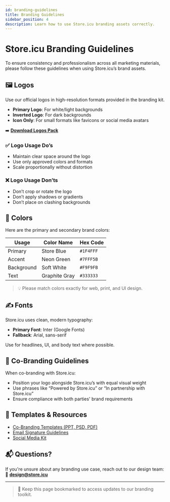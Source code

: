 ```yaml
---
id: branding-guidelines
title: Branding Guidelines
sidebar_position: 4
description: Learn how to use Store.icu branding assets correctly.
---
```


# Store.icu Branding Guidelines

To ensure consistency and professionalism across all marketing materials, please follow these guidelines when using Store.icu’s brand assets.

## 🖼️ Logos

Use our official logos in high-resolution formats provided in the branding kit.

- **Primary Logo**: For white/light backgrounds  
- **Inverted Logo**: For dark backgrounds  
- **Icon Only**: For small formats like favicons or social media avatars

➡️ **[Download Logos Pack](https://store.icu/assets/branding-kit.zip)**

### ✅ Logo Usage Do’s

- Maintain clear space around the logo
- Use only approved colors and formats
- Scale proportionally without distortion

### ❌ Logo Usage Don’ts

- Don’t crop or rotate the logo
- Don’t apply shadows or gradients
- Don’t place on clashing backgrounds

## 🎨 Colors

Here are the primary and secondary brand colors:

| Usage        | Color Name     | Hex Code   |
|--------------|----------------|------------|
| Primary      | Store Blue     | `#1F4FFF`  |
| Accent       | Neon Green     | `#7FFF5B`  |
| Background   | Soft White     | `#F9F9FB`  |
| Text         | Graphite Gray  | `#333333`  |

> 💡 Please match colors exactly for web, print, and UI design.

## ✍️ Fonts

Store.icu uses clean, modern typography:

- **Primary Font**: Inter (Google Fonts)
- **Fallback**: Arial, sans-serif

Use for headlines, UI, and body text where possible.

## 📑 Co-Branding Guidelines

When co-branding with Store.icu:

- Position your logo alongside Store.icu’s with equal visual weight
- Use phrases like “Powered by Store.icu” or “In partnership with Store.icu”
- Ensure compliance with both parties' brand requirements

## 📄 Templates & Resources

- [Co-Branding Templates (PPT, PSD, PDF)](https://store.icu/assets/cobranding-templates.zip)
- [Email Signature Guidelines](https://store.icu/assets/email-signature.pdf)
- [Social Media Kit](https://store.icu/assets/social-kit.zip)

## 📬 Questions?

If you're unsure about any branding use case, reach out to our design team:  
📧 **[design@store.icu](mailto:design@store.icu)**

---

> 📌 Keep this page bookmarked to access updates to our branding toolkit.
